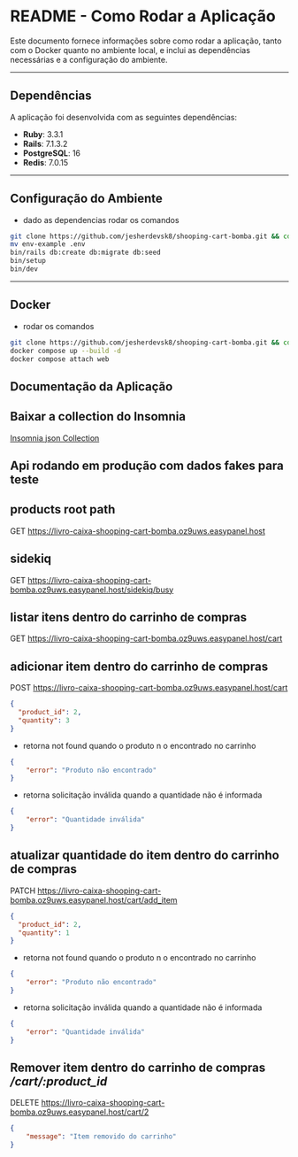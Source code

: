 # **README - Como Rodar a Aplicação**

Este documento fornece informações sobre como rodar a aplicação, tanto com o Docker quanto no ambiente local, e inclui as dependências necessárias e a configuração do ambiente.

---

## **Dependências**

A aplicação foi desenvolvida com as seguintes dependências:

- **Ruby**: 3.3.1
- **Rails**: 7.1.3.2
- **PostgreSQL**: 16
- **Redis**: 7.0.15

---

## **Configuração do Ambiente**
- dado as dependencias rodar os comandos
```bash
git clone https://github.com/jesherdevsk8/shooping-cart-bomba.git && cd shooping-cart-bomba
mv env-example .env
bin/rails db:create db:migrate db:seed
bin/setup
bin/dev
```

---

## **Docker**

- rodar os comandos
```bash
git clone https://github.com/jesherdevsk8/shooping-cart-bomba.git && cd shooping-cart-bomba
docker compose up --build -d
docker compose attach web
```

## **Documentação da Aplicação**

## Baixar a collection do Insomnia
[Insomnia json Collection](shopping-cart-insomnia.json)

## Api rodando em produção com dados fakes para teste
## products root path
GET https://livro-caixa-shooping-cart-bomba.oz9uws.easypanel.host

## sidekiq
GET https://livro-caixa-shooping-cart-bomba.oz9uws.easypanel.host/sidekiq/busy

## listar itens dentro do carrinho de compras
GET https://livro-caixa-shooping-cart-bomba.oz9uws.easypanel.host/cart

## adicionar item dentro do carrinho de compras
POST https://livro-caixa-shooping-cart-bomba.oz9uws.easypanel.host/cart
```json
{
  "product_id": 2,
  "quantity": 3
}
```

- retorna not found quando o produto n o  encontrado no carrinho
```json
{
	"error": "Produto não encontrado"
}
```

- retorna solicitação inválida quando a quantidade não é informada

```json
{
	"error": "Quantidade inválida"
}
```

## atualizar quantidade do item dentro do carrinho de compras
PATCH https://livro-caixa-shooping-cart-bomba.oz9uws.easypanel.host/cart/add_item
```json
{
  "product_id": 2,
  "quantity": 1
}
```

- retorna not found quando o produto n o  encontrado no carrinho
```json
{
	"error": "Produto não encontrado"
}
```

- retorna solicitação inválida quando a quantidade não é informada

```json
{
	"error": "Quantidade inválida"
}
```

## Remover item dentro do carrinho de compras */cart/:product_id*
DELETE https://livro-caixa-shooping-cart-bomba.oz9uws.easypanel.host/cart/2
```json
{
	"message": "Item removido do carrinho"
}
```

